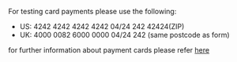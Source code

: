 For testing card payments please use the following:
* US: 4242 4242 4242 4242 04/24 242 42424(ZIP)
* UK: 4000 0082 6000 0000 04/24 242 (same postcode as form)

for further information about payment cards please refer [here](https://stripe.com/docs/testing#international-cards)